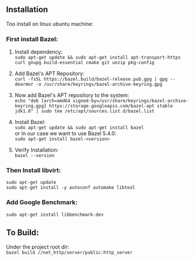 ## Installation

Too install on linux ubuntu machine:  

### First install Bazel:  

1. Install dependency:  
`sudo apt-get update && sudo apt-get install apt-transport-https curl gnupg build-essential cmake git unzip pkg-config`  

2. Add Bazel's APT Repository:  
`curl -fsSL https://bazel.build/bazel-release.pub.gpg | gpg --dearmor -o /usr/share/keyrings/bazel-archive-keyring.gpg`  

3. Now add Bazel's APT repository to the system:  
`echo "deb [arch=amd64 signed-by=/usr/share/keyrings/bazel-archive-keyring.gpg] https://storage.googleapis.com/bazel-apt stable jdk1.8" | sudo tee /etc/apt/sources.list.d/bazel.list`  

4. Install Bazel:  
`sudo apt-get update && sudo apt-get install bazel`  
or In our case we want to use Bazel 5.4.0:  
`sudo apt-get install bazel-<version>`

5. Verify Installation:  
`bazel --version`

### Then Install libvirt:  
```
sudo apt-get update
sudo apt-get install -y autoconf automake libtool
```

### Add Google Benchmark:
```
sudo apt-get install libbenchmark-dev
```

## To Build:  

Under the project root dir:  
`bazel build //net_http/server/public:http_server`